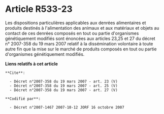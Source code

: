 # Article R533-23

Les dispositions particulières applicables aux denrées alimentaires et produits destinés à l'alimentation des animaux et aux
matériaux et objets au contact de ces denrées composés en tout ou partie d'organismes génétiquement modifiés sont énoncées
aux articles 23,25 et 27 du décret n° 2007-358 du 19 mars 2007 relatif à la dissémination volontaire à toute autre fin que la
mise sur le marché de produits composés en tout ou partie d'organismes génétiquement modifiés.

**Liens relatifs à cet article**

	**Cite**:

	  - Décret n°2007-358 du 19 mars 2007 - art. 23 (V)
	  - Décret n°2007-358 du 19 mars 2007 - art. 25 (V)
	  - Décret n°2007-358 du 19 mars 2007 - art. 27 (V)

	**Codifié par**:

	  - Décret n°2007-1467 2007-10-12 JORF 16 octobre 2007
